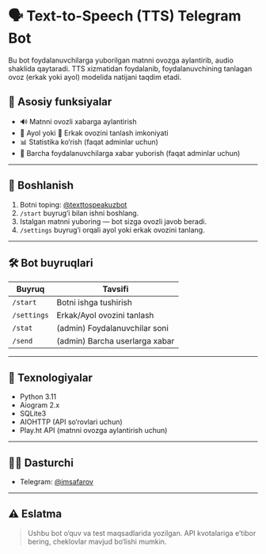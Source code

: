 # 🗣️ Text-to-Speech (TTS) Telegram Bot

Bu bot foydalanuvchilarga yuborilgan matnni ovozga aylantirib, audio shaklida qaytaradi. TTS xizmatidan foydalanib, foydalanuvchining tanlagan ovoz (erkak yoki ayol) modelida natijani taqdim etadi.

## 🎯 Asosiy funksiyalar

- 🔊 Matnni ovozli xabarga aylantirish
- 👩 Ayol yoki 🧔 Erkak ovozini tanlash imkoniyati
- 📊 Statistika ko‘rish (faqat adminlar uchun)
- 📢 Barcha foydalanuvchilarga xabar yuborish (faqat adminlar uchun)

---

## 🚀 Boshlanish

1. Botni toping: [@texttospeakuzbot](https://t.me/texttospeakuzbot)  
2. `/start` buyrug‘i bilan ishni boshlang.
3. Istalgan matnni yuboring — bot sizga ovozli javob beradi.
4. `/settings` buyrug‘i orqali ayol yoki erkak ovozini tanlang.

---

## 🛠 Bot buyruqlari

| Buyruq         | Tavsifi                          |
|----------------|----------------------------------|
| `/start`       | Botni ishga tushirish            |
| `/settings`    | Erkak/Ayol ovozini tanlash       |
| `/stat`        | (admin) Foydalanuvchilar soni    |
| `/send`        | (admin) Barcha userlarga xabar   |

---

## 📡 Texnologiyalar

- Python 3.11
- Aiogram 2.x
- SQLite3
- AIOHTTP (API so‘rovlari uchun)
- Play.ht API (matnni ovozga aylantirish uchun)

---

## 👨‍💻 Dasturchi

- Telegram: [@imsafarov](https://t.me/imsafarov)

---

## ⚠️ Eslatma

> Ushbu bot o‘quv va test maqsadlarida yozilgan. API kvotalariga e’tibor bering, cheklovlar mavjud bo‘lishi mumkin.

